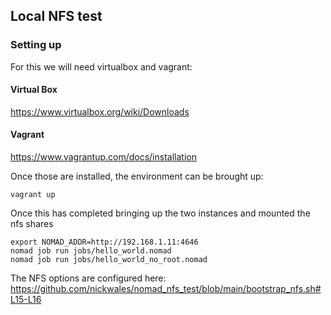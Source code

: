 ## Local NFS test 

### Setting up

For this we will need virtualbox and vagrant:

#### Virtual Box
https://www.virtualbox.org/wiki/Downloads

#### Vagrant
https://www.vagrantup.com/docs/installation


Once those are installed, the environment can be brought up:

```
vagrant up
```

Once this has completed bringing up the two instances and mounted the nfs shares

```
export NOMAD_ADDR=http://192.168.1.11:4646
nomad job run jobs/hello_world.nomad
nomad job run jobs/hello_world_no_root.nomad
```


The NFS options are configured here: 
https://github.com/nickwales/nomad_nfs_test/blob/main/bootstrap_nfs.sh#L15-L16

